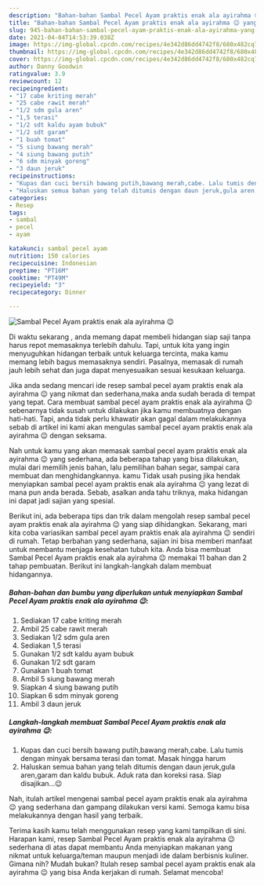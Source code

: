 ```yaml
---
description: "Bahan-bahan Sambal Pecel Ayam praktis enak ala ayirahma 😉 yang lezat dan Mudah Dibuat"
title: "Bahan-bahan Sambal Pecel Ayam praktis enak ala ayirahma 😉 yang lezat dan Mudah Dibuat"
slug: 945-bahan-bahan-sambal-pecel-ayam-praktis-enak-ala-ayirahma-yang-lezat-dan-mudah-dibuat
date: 2021-04-04T14:53:39.038Z
image: https://img-global.cpcdn.com/recipes/4e342d86dd4742f8/680x482cq70/sambal-pecel-ayam-praktis-enak-ala-ayirahma-😉-foto-resep-utama.jpg
thumbnail: https://img-global.cpcdn.com/recipes/4e342d86dd4742f8/680x482cq70/sambal-pecel-ayam-praktis-enak-ala-ayirahma-😉-foto-resep-utama.jpg
cover: https://img-global.cpcdn.com/recipes/4e342d86dd4742f8/680x482cq70/sambal-pecel-ayam-praktis-enak-ala-ayirahma-😉-foto-resep-utama.jpg
author: Danny Goodwin
ratingvalue: 3.9
reviewcount: 12
recipeingredient:
- "17 cabe kriting merah"
- "25 cabe rawit merah"
- "1/2 sdm gula aren"
- "1,5 terasi"
- "1/2 sdt kaldu ayam bubuk"
- "1/2 sdt garam"
- "1 buah tomat"
- "5 siung bawang merah"
- "4 siung bawang putih"
- "6 sdm minyak goreng"
- "3 daun jeruk"
recipeinstructions:
- "Kupas dan cuci bersih bawang putih,bawang merah,cabe. Lalu tumis dengan minyak bersama terasi dan tomat. Masak hingga harum"
- "Haluskan semua bahan yang telah ditumis dengan daun jeruk,gula aren,garam dan kaldu bubuk. Aduk rata dan koreksi rasa. Siap disajikan...😉"
categories:
- Resep
tags:
- sambal
- pecel
- ayam

katakunci: sambal pecel ayam 
nutrition: 150 calories
recipecuisine: Indonesian
preptime: "PT16M"
cooktime: "PT49M"
recipeyield: "3"
recipecategory: Dinner

---
```



![Sambal Pecel Ayam praktis enak ala ayirahma 😉](https://img-global.cpcdn.com/recipes/4e342d86dd4742f8/680x482cq70/sambal-pecel-ayam-praktis-enak-ala-ayirahma-😉-foto-resep-utama.jpg)

Di waktu  sekarang , anda memang dapat membeli hidangan siap saji tanpa harus repot memasaknya terlebih dahulu. Tapi, untuk kita yang ingin menyuguhkan hidangan terbaik untuk keluarga tercinta, maka kamu memang lebih bagus memasaknya sendiri. Pasalnya, memasak di rumah jauh lebih sehat dan juga dapat menyesuaikan sesuai kesukaan keluarga.

Jika anda sedang mencari ide resep sambal pecel ayam praktis enak ala ayirahma 😉 yang nikmat dan sederhana,maka anda sudah berada di tempat yang tepat. Cara membuat sambal pecel ayam praktis enak ala ayirahma 😉  sebenarnya tidak susah untuk dilakukan jika kamu membuatnya dengan hati-hati. Tapi, anda tidak perlu khawatir akan gagal dalam melakukannya 
sebab di artikel ini kami akan mengulas sambal pecel ayam praktis enak ala ayirahma 😉 dengan seksama.  



Nah untuk kamu yang akan memasak sambal pecel ayam praktis enak ala ayirahma 😉 yang sederhana, ada beberapa tahap yang bisa dilakukan, mulai dari memilih jenis bahan, lalu pemilihan bahan segar, sampai cara membuat dan menghidangkannya. kamu Tidak usah pusing jika hendak menyiapkan sambal pecel ayam praktis enak ala ayirahma 😉 yang lezat di mana pun anda berada. Sebab, asalkan anda  tahu triknya, maka hidangan ini dapat jadi sajian yang spesial.

Berikut ini, ada beberapa tips dan trik dalam mengolah resep sambal pecel ayam praktis enak ala ayirahma 😉 yang siap dihidangkan. Sekarang, mari kita coba variasikan sambal pecel ayam praktis enak ala ayirahma 😉 sendiri di rumah. Tetap berbahan yang sederhana, sajian ini bisa memberi manfaat untuk membantu menjaga kesehatan tubuh kita. Anda bisa membuat Sambal Pecel Ayam praktis enak ala ayirahma 😉 memakai 11 bahan dan 2 tahap pembuatan. Berikut ini langkah-langkah dalam membuat hidangannya.

<!--inarticleads1-->

##### Bahan-bahan dan bumbu yang diperlukan untuk menyiapkan Sambal Pecel Ayam praktis enak ala ayirahma 😉:

1. Sediakan 17 cabe kriting merah
1. Ambil 25 cabe rawit merah
1. Sediakan 1/2 sdm gula aren
1. Sediakan 1,5 terasi
1. Gunakan 1/2 sdt kaldu ayam bubuk
1. Gunakan 1/2 sdt garam
1. Gunakan 1 buah tomat
1. Ambil 5 siung bawang merah
1. Siapkan 4 siung bawang putih
1. Siapkan 6 sdm minyak goreng
1. Ambil 3 daun jeruk




<!--inarticleads2-->

##### Langkah-langkah membuat Sambal Pecel Ayam praktis enak ala ayirahma 😉:

1. Kupas dan cuci bersih bawang putih,bawang merah,cabe. Lalu tumis dengan minyak bersama terasi dan tomat. Masak hingga harum
1. Haluskan semua bahan yang telah ditumis dengan daun jeruk,gula aren,garam dan kaldu bubuk. Aduk rata dan koreksi rasa. Siap disajikan...😉




Nah, itulah artikel mengenai  sambal pecel ayam praktis enak ala ayirahma 😉  yang sederhana dan gampang dilakukan versi kami. Semoga kamu bisa melakukannya dengan hasil yang terbaik. 

Terima kasih kamu telah menggunakan resep yang kami tampilkan di sini. Harapan kami, resep  Sambal Pecel Ayam praktis enak ala ayirahma 😉 sederhana di atas dapat membantu Anda menyiapkan makanan yang nikmat untuk keluarga/teman maupun menjadi ide dalam berbisnis kuliner. Gimana nih? Mudah bukan? Itulah resep sambal pecel ayam praktis enak ala ayirahma 😉 yang bisa Anda kerjakan di rumah. Selamat mencoba!


